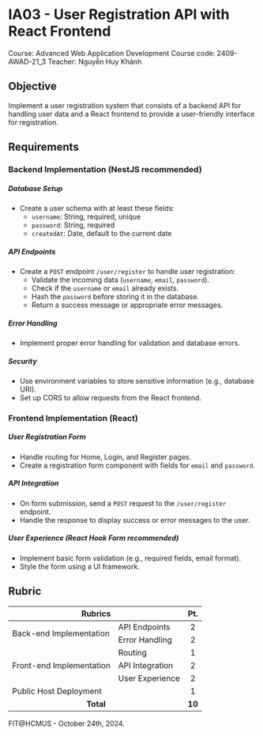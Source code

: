 # IA03 - User Registration API with React Frontend

Course: Advanced Web Application Development
Course code: 2409-AWAD-21_3
Teacher: Nguyễn Huy Khánh

## Objective

Implement a user registration system that consists of a backend API for handling user data and a React frontend to provide a user-friendly interface for registration.

## Requirements

### Backend Implementation (NestJS recommended)

##### Database Setup

-   Create a user schema with at least these fields:
    -   `username`: String, required, unique
    -   `password`: String, required
    -   `createdAt`: Date, default to the current date

##### API Endpoints

-   Create a `POST` endpoint `/user/register` to handle user registration:
    -   Validate the incoming data (`username`, `email`, `password`).
    -   Check if the `username` or `email` already exists.
    -   Hash the `password` before storing it in the database.
    -   Return a success message or appropriate error messages.

##### Error Handling

-   Implement proper error handling for validation and database errors.

##### Security

-   Use environment variables to store sensitive information (e.g., database URI).
-   Set up CORS to allow requests from the React frontend.

### Frontend Implementation (React)

##### User Registration Form

-   Handle routing for Home, Login, and Register pages.
-   Create a registration form component with fields for `email` and `password`.

##### API Integration

-   On form submission, send a `POST` request to the `/user/register` endpoint.
-   Handle the response to display success or error messages to the user.

##### User Experience (React Hook Form recommended)

-   Implement basic form validation (e.g., required fields, email format).
-   Style the form using a UI framework.

## Rubric

<table>
    <thead>
        <tr>
            <th colspan=2>Rubrics</th>
            <th>Pt.</th>
        </tr>
    </thead>
    <tbody >
        <!-- BACK-END -->
        <tr>
            <td rowspan=2>Back-end Implementation</td>
            <td>API Endpoints</td>
            <td align=center>2</td>
        </tr>
        <tr>
            <td>Error Handling</td>
            <td align=center>2</td>
        </tr>
        <!-- FRONT-END -->
        <tr>
          <td rowspan=3>Front-end Implementation</td>
            <td>Routing</td>
            <td align=center>1</td>
        </tr>
        <tr>
            <td>API Integration</td>
            <td align=center>2</td>
        </tr>
        <tr>
            <td>User Experience</td>
            <td align=center>2</td>
        </tr>
        <!-- PUBLIC HOST -->
        <tr>
            <td colspan=2>Public Host Deployment</td>
            <td align=center>1</td>
        </tr>
        <!-- TOTAL PT. -->
        <tr>
            <td colspan=2 align=center><strong>Total</strong></td>
            <td align=center><strong>10</strong></td>
        </tr>
    </tbody>
</table>

FIT@HCMUS - October 24th, 2024.
